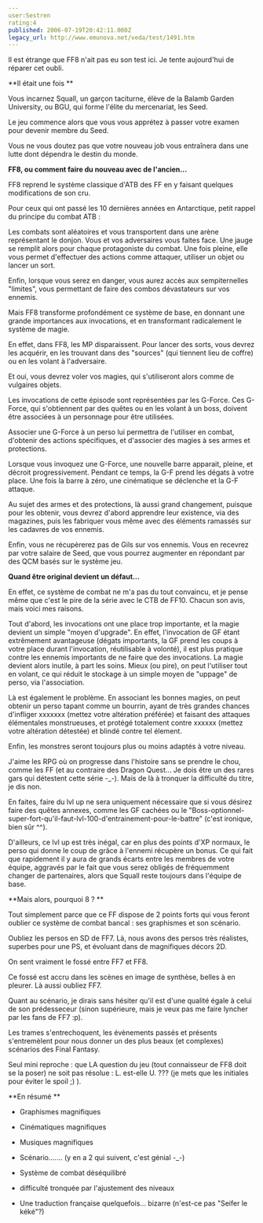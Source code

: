 ```yaml
---
user:Sestren
rating:4
published: 2006-07-19T20:42:11.000Z
legacy_url: http://www.emunova.net/veda/test/1491.htm
---
```

Il est étrange que FF8 n'ait pas eu son test ici. Je tente aujourd'hui de réparer cet oubli.  

  

**Il était une fois **  

Vous incarnez Squall, un garçon taciturne, élève de la Balamb Garden University, ou BGU, qui forme l'élite du mercenariat, les Seed.  

  

Le jeu commence alors que vous vous apprétez à passer votre examen pour devenir membre du Seed.  

Vous ne vous doutez pas que votre nouveau job vous entraînera dans une lutte dont dépendra le destin du monde.  

  

  

**FF8, ou comment faire du nouveau avec de l'ancien...**  

FF8 reprend le système classique d'ATB des FF en y faisant quelques modifications de son cru.  

  

Pour ceux qui ont passé les 10 dernières années en Antarctique, petit rappel du principe du combat ATB :  

Les combats sont aléatoires et vous transportent dans une arène représentant le donjon. Vous et vos adversaires vous faites face. Une jauge se remplit alors pour chaque protagoniste du combat. Une fois pleine, elle vous permet d'effectuer des actions comme attaquer, utiliser un objet ou lancer un sort.  

  

Enfin, lorsque vous serez en danger, vous aurez accès aux sempiternelles "limites", vous permettant de faire des combos dévastateurs sur vos ennemis.  

  

Mais FF8 transforme profondément ce système de base, en donnant une grande importances aux invocations, et en transformant radicalement le système de magie.  

  

En effet, dans FF8, les MP disparaissent. Pour lancer des sorts, vous devrez les acquérir, en les trouvant dans des "sources" (qui tiennent lieu de coffre) ou en les volant à l'adversaire.  

Et oui, vous devrez voler vos magies, qui s'utiliseront alors comme de vulgaires objets.  

  

Les invocations de cette épisode sont représentées par les G-Force. Ces G-Force, qui s'obtiennent par des quêtes ou en les volant à un boss, doivent être associées à un personnage pour être utilisées.  

Associer une G-Force à un perso lui permettra de l'utiliser en combat, d'obtenir des actions spécifiques, et d'associer des magies à ses armes et protections.  

Lorsque vous invoquez une G-Force, une nouvelle barre apparait, pleine, et décroit progressivement. Pendant ce temps, la G-F prend les dégats à votre place. Une fois la barre à zéro, une cinématique se déclenche et la G-F attaque.  

  

Au sujet des armes et des protections, là aussi grand changement, puisque pour les obtenir, vous devrez d'abord apprendre leur existence, via des magazines, puis les fabriquer vous même avec des éléments ramassés sur les cadavres de vos ennemis.  

  

Enfin, vous ne récupèrerez pas de Gils sur vos ennemis. Vous en recevrez par votre salaire de Seed, que vous pourrez augmenter en répondant par des QCM basés sur le système jeu.  

  

  

  

**Quand être original devient un défaut...**  

En effet, ce système de combat ne m'a pas du tout convaincu, et je pense même que c'est le pire de la série avec le CTB de FF10\. Chacun son avis, mais voici mes raisons.  

  

Tout d'abord, les invocations ont une place trop importante, et la magie devient un simple "moyen d'upgrade". En effet, l'invocation de GF étant extrêmement avantageuse (dégats importants, la GF prend les coups à votre place durant l'invocation, réutilisable à volonté), il est plus pratique contre les ennemis importants de ne faire que des invocations. La magie devient alors inutile, à part les soins. Mieux (ou pire), on peut l'utiliser tout en volant, ce qui réduit le stockage à un simple moyen de "uppage" de perso, via l'association.  

  

Là est également le problème. En associant les bonnes magies, on peut obtenir un perso tapant comme un bourrin, ayant de très grandes chances d'infliger xxxxxxx (mettez votre altération préférée) et faisant des attaques élémentales monstrueuses, et protégé totalement contre xxxxxx (mettez votre altération détestée) et blindé contre tel élement.  

  

Enfin, les monstres seront toujours plus ou moins adaptés à votre niveau.  

J'aime les RPG où on progresse dans l'histoire sans se prendre le chou, comme les FF (et au contraire des Dragon Quest... Je dois être un des rares gars qui détestent cette série -\_-). Mais de là à tronquer la difficulté du titre, je dis non.  

En faites, faire du lvl up ne sera uniquement nécessaire que si vous désirez faire des quêtes annexes, comme les GF cachées ou le "Boss-optionnel-super-fort-qu'il-faut-lvl-100-d'entrainement-pour-le-battre" (c'est ironique, bien sûr ^^).  

  

D'ailleurs, ce lvl up est très inégal, car en plus des points d'XP normaux, le perso qui donne le coup de grâce à l'ennemi récupère un bonus. Ce qui fait que rapidement il y aura de grands écarts entre les membres de votre équipe, aggravés par le fait que vous serez obligés de fréquemment changer de partenaires, alors que Squall reste toujours dans l'équipe de base.  

  

**Mais alors, pourquoi 8 ? **  

Tout simplement parce que ce FF dispose de 2 points forts qui vous feront oublier ce système de combat bancal : ses graphismes et son scénario.  

  

Oubliez les persos en SD de FF7\. Là, nous avons des persos très réalistes, superbes pour une PS, et évoluant dans de magnifiques décors 2D.  

On sent vraiment le fossé entre FF7 et FF8\.  

Ce fossé est accru dans les scènes en image de synthèse, belles à en pleurer. Là aussi oubliez FF7\.  

  

Quant au scénario, je dirais sans hésiter qu'il est d'une qualité égale à celui de son prédesseceur (sinon supérieure, mais je veux pas me faire lyncher par les fans de FF7 :p).  

Les trames s'entrechoquent, les évènements passés et présents s'entremèlent pour nous donner un des plus beaux (et complexes) scénarios des Final Fantasy.  

Seul mini reproche : que LA question du jeu (tout connaisseur de FF8 doit se la poser) ne soit pas résolue : L. est-elle U. ??? (je mets que les initiales pour éviter le spoil ;) ).  

  

  

  

**En résumé **  

+ Graphismes magnifiques  

+ Cinématiques magnifiques  

+ Musiques magnifiques  

+ Scénario....... (y en a 2 qui suivent, c'est génial -\_-)  

  

- Système de combat déséquilibré  

- difficulté tronquée par l'ajustement des niveaux  

- Une traduction française quelquefois... bizarre (n'est-ce pas "Seifer le kéké"?)